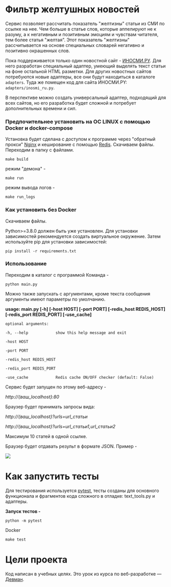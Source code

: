 # Фильтр желтушных новостей

Сервис позволяет рассчитать показатель "желтизны" статьи из СМИ по ссылке на нее. Чем больше в статье слов, которые аппелируют не к разуму, а к негативным и позитивным эмоциям и чувствам читателя, тем более статья "желтая". Этот показатель "желтизны" рассчитывается на основе специальных словарей негативно и позитивно окрашенных слов.

Пока поддерживается только один новостной сайт - [ИНОСМИ.РУ](https://inosmi.ru/). Для него разработан специальный адаптер, умеющий выделять текст статьи на фоне остальной HTML разметки. Для других новостных сайтов потребуются новые адаптеры, все они будут находиться в каталоге `adapters`. Туда же помещен код для сайта ИНОСМИ.PY: `adapters/inosmi_ru.py`.

В перспективе можно создать универсальный адаптер, подходящий для всех сайтов, но его разработка будет сложной и потребует дополнительных времени и сил.


### Предпочительнее установить на ОС LINUX с помощью Docker и docker-compose

Установка будет сделана с доступом к программе через "обратный прокси" [Nginx](https://nginx.org/ru/) и кеширование c помощью [Redis](https://redis.io/).
Скачиваем файлы.
Переходим в папку с файлами.

```
make build
```
режим "демона" -

```
make run
```
режим вывода логов -

```
make run_logs
```

### Как установить без Docker

Скачиваем файлы. 

Python>=3.8.0 должен быть уже установлен. Для установки зависимостей рекомендуется создать виртуальное окружение. 
Затем используйте pip для установки зависимостей:

```
pip install -r requirements.txt
```

### Использование

Переходим в каталог с программой
Команда -

```
python main.py
```

Можно также запускать с аргументами, кроме текста сообщения аргументы имеют параметры по умолчанию.

**usage: main.py [-h] [-host HOST] [-port PORT] [-redis_host REDIS_HOST] [-redis_port REDIS_PORT] [-use_cache]**


`optional arguments:`


`-h, --help            show this help message and exit`

`-host HOST`

`-port PORT`

`-redis_host REDIS_HOST`

`-redis_port REDIS_PORT`

`-use_cache            Redis cache ON/OFF checker (default: False)`


Сервис будет запущен по этому веб-адресу -

*http://{ваш_localhost}:80*

Браузер будет принимать запросы вида:

*http://{ваш_localhost}?urls=url_статьи*

*http://{ваш_localhost}?urls=url_статьи1,url_статьи2*

Максимум 10 статей в одной ссылке.

Браузер будет отдавать результ в формате JSON.
Пример -

![](https://i.ibb.co/4WYKQS8/image.png)

# Как запустить тесты

Для тестирования используется [pytest](https://docs.pytest.org/en/latest/), тесты созданы для основного функционала и фрагментов кода сложного в отладке: text_tools.py и адаптеры. 

**Запуск тестов -**
```
python -m pytest
```

Docker
```
make test
```

# Цели проекта

Код написан в учебных целях. Это урок из курса по веб-разработке — [Девман](https://dvmn.org).
